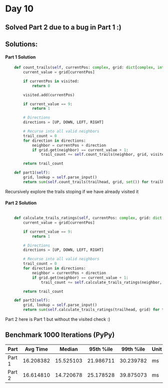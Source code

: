 # Day 10

## Solved Part 2 due to a bug in Part 1 :) 

## Solutions:

#### Part 1 Solution


```python
    def count_trails(self, currentPos: complex, grid: dict[complex, int], visited: set[complex]) -> int:
        current_value = grid[currentPos]

        if currentPos in visited:
            return 0

        visited.add(currentPos)

        if current_value == 9:
            return 1

        # Directions
        directions = [UP, DOWN, LEFT, RIGHT]

        # Recurse into all valid neighbors
        trail_count = 0
        for direction in directions:
            neighbor = currentPos + direction
            if grid.get(neighbor) == current_value + 1:
                trail_count += self.count_trails(neighbor, grid, visited)

        return trail_count

    def part1(self):
        grid, lookup = self.parse_input()
        return sum(self.count_trails(trailhead, grid, set()) for trailhead in lookup[0])
```

Recursively explore the trails stoping if we have already visited it

#### Part 2 Solution

``` python

    def calculate_trails_ratings(self, currentPos: complex, grid: dict[complex, int]) -> int:
        current_value = grid[currentPos]

        if current_value == 9:
            return 1

        # Directions
        directions = [UP, DOWN, LEFT, RIGHT]

        # Recurse into all valid neighbors
        trail_count = 0
        for direction in directions:
            neighbor = currentPos + direction
            if grid.get(neighbor) == current_value + 1:
                trail_count += self.calculate_trails_ratings(neighbor, grid)

        return trail_count

    def part2(self):
        grid, lookup = self.parse_input()
        return sum(self.calculate_trails_ratings(trailhead, grid) for trailhead in lookup[0])
```

Part 2 here is Part 1 but without the visited check :) 

## Benchmark 1000 Iterations (PyPy)

| Part   | Avg Time   | Median    | 95th %ile | 99th %ile | Unit |
|--------|------------|-----------|-----------|-----------|------|
| Part 1 | 16.208382  | 15.525103 | 21.986711 | 30.239782 | ms   |
| Part 2 | 16.614810  | 14.720678 | 25.178528 | 39.875073 | ms   |

